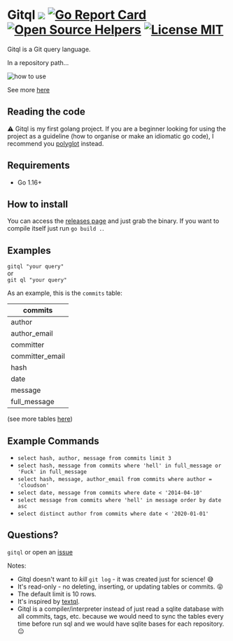 Gitql 
![](https://github.com/cloudson/gitql/workflows/CI/badge.svg) 
[![Go Report Card](https://goreportcard.com/badge/github.com/filhodanuvem/gitql)](https://goreportcard.com/report/github.com/filhodanuvem/gitql) 
[![Open Source Helpers](https://www.codetriage.com/filhodanuvem/gitql/badges/users.svg)](https://www.codetriage.com/filhodanuvem/gitql)
<a href="https://opensource.org/licenses/MIT">
  <img src="https://img.shields.io/badge/license-MIT-blue.svg" alt="License MIT">
</a>
===============

Gitql is a Git query language.

In a repository path...

![how to use](howtouse.gif)

See more [here](https://asciinema.org/a/97094)

## Reading the code 
⚠️ Gitql is my first golang project. If you are a beginner looking for using the project as a guideline (how to organise or make an idiomatic go code), I recommend you [polyglot](https://github.com/filhodanuvem/polyglot) instead. 

## Requirements 
- Go 1.16+ 

## How to install

You can access the [releases page](https://github.com/cloudson/gitql/releases) and just grab the binary. If you want to compile itself just run `go build .`.

## Examples

`gitql "your query" `  
or  
`git ql "your query" `

As an example, this is the `commits` table:

| commits |
| ---------|
| author |
| author_email |
| committer |
| committer_email |
| hash |
| date |
| message |
| full_message |

(see more tables [here](tables.md))

## Example Commands
* `select hash, author, message from commits limit 3`
* `select hash, message from commits where 'hell' in full_message or 'Fuck' in full_message`
* `select hash, message, author_email from commits where author = 'cloudson'`
* `select date, message from commits where date < '2014-04-10'`
* `select message from commits where 'hell' in message order by date asc`
* `select distinct author from commits where date < '2020-01-01'`

## Questions?

`gitql` or open an [issue](https://github.com/cloudson/gitql/issues)

Notes:
* Gitql doesn't want to _kill_ `git log` - it was created just for science! :sweat_smile:
* It's read-only - no deleting, inserting, or updating tables or commits. :stuck_out_tongue_closed_eyes:
* The default limit is 10 rows.
* It's inspired by [textql](https://github.com/dinedal/textql).
* Gitql is a compiler/interpreter instead of just read a sqlite database with all commits, tags, etc. because we would need to sync the tables every time before run sql and we would have sqlite bases for each repository. :neutral_face:
